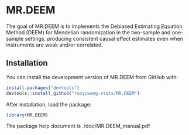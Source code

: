
# MR.DEEM

<!-- badges: start -->
<!-- badges: end -->

The goal of MR.DEEM is to implements the Debiased Estimating Equation Method (DEEM) for Mendelian randomization in the two-sample and one-sample settings, producing consistent causal effect estimates even when instruments are weak and/or correlated.

## Installation

You can install the development version of MR.DEEM from GitHub with:

``` r
install.packages("devtools")
devtools::install_github("ruoyuwang-stats/MR.DEEM")
```

After installation, load the package:

``` r
library(MR.DEEM)
```

The package help document is ./doc/MR.DEEM_manual.pdf

